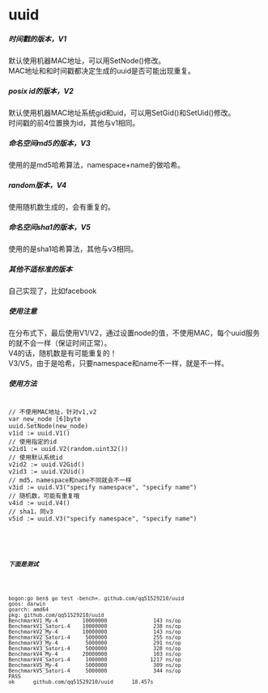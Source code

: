 # uuid

<h5>时间戳的版本，V1</h5>
<p>
默认使用机器MAC地址，可以用SetNode()修改。<br>
MAC地址和和时间戳都决定生成的uuid是否可能出现重复。
</p>

<h5>posix id的版本，V2</h5>
<p>
默认使用机器MAC地址系统gid和uid，可以用SetGid()和SetUid()修改。<br>
时间戳的前4位置换为id，其他与v1相同。
</p>

<h5>命名空间md5的版本，V3</h5>
<p>使用的是md5哈希算法，namespace+name的做哈希。</p>

<h5>random版本，V4</h5>
<p>使用随机数生成的，会有重复的。</p>

<h5>命名空间sha1的版本，V5</h5>
<p>使用的是sha1哈希算法，其他与v3相同。</p>

<h5>其他不适标准的版本</h5>
<p>自己实现了，比如facebook</p>

<h5>使用注意</h5>
<p>在分布式下，最后使用V1/V2，通过设置node的值，不使用MAC，每个uuid服务的就不会一样（保证时间正常）。<br>
V4的话，随机数是有可能重复的！<br>
V3/V5，由于是哈希，只要namespace和name不一样，就是不一样。</p>

<h5>使用方法</h5>
<pre>
<code>
// 不使用MAC地址，针对v1,v2
var new_node [6]byte
uuid.SetNode(new_node)
v1id := uuid.V1()
// 使用指定的id
v2id1 := uuid.V2(random.uint32())
// 使用默认系统id
v2id2 := uuid.V2Gid()
v2id3 := uuid.V2Uid()
// md5，namespace和name不同就会不一样
v3id := uuid.V3("specify namespace", "specify name")
// 随机数，可能有重复哦
v4id := uuid.V4()
// sha1，同v3
v5id := uuid.V3("specify namespace", "specify name")
</cdoe>
</pre>

<h5>下面是测试</h5>
<code>
<pre>
bogon:go ben$ go test -bench=. github.com/qq51529210/uuid
goos: darwin
goarch: amd64 
pkg: github.com/qq51529210/uuid 
BenchmarkV1_My-4        10000000               143 ns/op 
BenchmarkV1_Satori-4    10000000               238 ns/op 
BenchmarkV2_My-4        10000000               143 ns/op 
BenchmarkV2_Satori-4     5000000               255 ns/op 
BenchmarkV3_My-4         5000000               291 ns/op 
BenchmarkV3_Satori-4     5000000               328 ns/op 
BenchmarkV4_My-4        20000000               103 ns/op 
BenchmarkV4_Satori-4     1000000              1217 ns/op 
BenchmarkV5_My-4         5000000               309 ns/op 
BenchmarkV5_Satori-4     5000000               344 ns/op 
PASS 
ok      github.com/qq51529210/uuid      18.457s 
</pre>
</cdoe>
